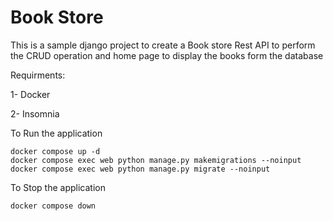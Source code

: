 # Book Store 

This is a sample django project to create a Book store Rest API to perform the CRUD operation and home page to display the books form the database

Requirments:

1- Docker

2- Insomnia


To Run the application 
```
docker compose up -d
docker compose exec web python manage.py makemigrations --noinput
docker compose exec web python manage.py migrate --noinput
```

To Stop the application
```
docker compose down
```
